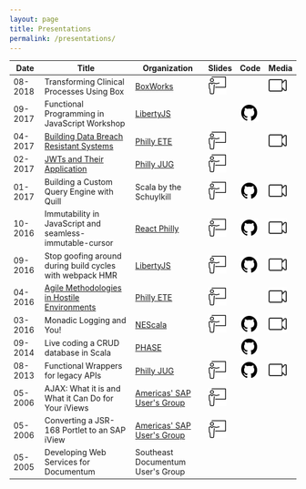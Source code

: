 ```yaml
---
layout: page
title: Presentations
permalink: /presentations/
---
```


| Date    | Title                                                           | Organization                              |  Slides                                                | Code                                            | Media                                               |
| --------|-----------------------------------------------------------------| ------------------------------------------|--------------------------------------------------------|-------------------------------------------------|-----------------------------------------------------|
| 08-2018 | Transforming Clinical Processes Using Box                       | [BoxWorks][org-boxworks]                  | [![Slides][icon-slides]][slides-transforming-clinical] |                                                 | [![Video][icon-video]][video-transforming-clinical] |
| 09-2017 | Functional Programming in JavaScript Workshop                   | [LibertyJS][org-libertyjs]                |                                                        | [![Code][icon-code]][repo-functional-js]        |                                                     |
| 04-2017 | [Building Data Breach Resistant Systems][abstract-data-breach]  | [Philly ETE][org-phillyete]               | [![Slides][icon-slides]][slides-data-breach]           |                                                 | [![Video][icon-video]][video-data-breach]           |
| 02-2017 | [JWTs and Their Application][abstract-jwt]                      | [Philly JUG][org-phillyjug]               | [![Slides][icon-slides]][slides-jwt]                   |                                                 |                                                     |
| 01-2017 | Building a Custom Query Engine with Quill                       | Scala by the Schuylkill                   | [![Slides][icon-slides]][slides-quill]                 | [![Code][icon-code]][repo-functional-datastore] | [![Video][icon-video]][video-quill]                 |
| 10-2016 | Immutability in JavaScript and seamless-immutable-cursor        | [React Philly][org-react-philly]          | [![Slides][icon-slides]][slides-cursor]                | [![Code][icon-code]][repo-cursor]               | [![Video][icon-video]][video-cursor]                |
| 09-2016 | Stop goofing around during build cycles with webpack HMR        | [LibertyJS][org-libertyjs]                | [![Slides][icon-slides]][slides-webpack]               | [![Code][icon-code]][repo-webpack]              | [![Video][icon-video]][video-webpack]               |
| 04-2016 | [Agile Methodologies in Hostile Environments][abstract-hostile] | [Philly ETE][org-phillyete]               | [![Slides][icon-slides]][slides-hostile]               |                                                 | [![Video][icon-video]][video-hostile]               |
| 03-2016 | Monadic Logging and You!                                        | [NEScala][org-nescala]                    | [![Slides][icon-slides]][slides-monadic-logging]       | [![Code][icon-code]][repo-monadic-logging]      | [![Video][icon-video]][video-monadic-logging]       |
| 09-2014 | Live coding a CRUD database in Scala                            | [PHASE][org-phase]                        |                                                        | [![Code][icon-code]][repo-functional-datastore] |                                                     |
| 08-2013 | Functional Wrappers for legacy APIs                             | [Philly JUG][org-phillyjug]               | [![Slides][icon-slides]][slides-functional-wrappers]   | [![Code][icon-code]][repo-functional-wrappers]  | [![Video][icon-video]][repo-functional-wrappers]    |
| 05-2006 | AJAX: What it is and What it Can Do for Your iViews             | [Americas' SAP User's Group][org-asug]    | [![Slides][icon-slides]][slides-ajax-iviews]           |                                                 |                                                     |
| 05-2006 | Converting a JSR-168 Portlet to an SAP iView                    | [Americas' SAP User's Group][org-asug]    | [![Slides][icon-slides]][slides-jsr168-iviews]         |                                                 |                                                     |
| 05-2005 | Developing Web Services for Documentum                          | Southeast Documentum User's Group         |                                                        |                                                 |                                                     |

[abstract-jwt]: https://www.meetup.com/PhillyJUG/events/236825899/
[abstract-data-breach]: https://2017.phillyemergingtech.com/session/building-data-breach-and-subpoena-resistant-applications/
[abstract-hostile]: http://2016.phillyemergingtech.com/session/delivering-agile-methodologies-and-emerging-technologies-in-hostile-environments/
[slides-data-breach]: /asset/snyder_data_breach_resistant_systems.pdf
[slides-transforming-clinical]: /asset/transforming_clinical_processes.pdf
[slides-jwt]: /asset/jwts_and_their_application.pdf
[slides-quill]: /asset/revealjs/quill.html
[slides-cursor]: /asset/revealjs/seamless-immutable-cursor.html
[slides-webpack]: /asset/revealjs/webpack-hmr.html
[slides-hostile]: /asset/snyder_agile_in_hostile_environments.pdf
[slides-monadic-logging]: /asset/revealjs/monadic-logging.html
[slides-functional-wrappers]: /asset/revealjs/scala-jdbc.html
[slides-ajax-iviews]: /asset/ajax_iviews.pdf
[slides-jsr168-iviews]: /asset/jsr168_iviews.pdf
[org-phillyete]: http://phillyemergingtech.com/
[org-boxworks]: https://www.box.com/boxworks
[org-phillyjug]: https://www.meetup.com/PhillyJUG/
[org-react-philly]: https://www.meetup.com/React-Philly/
[org-libertyjs]: http://www.libertyjs.com/
[org-nescala]: http://www.nescala.org/
[org-phase]: https://www.meetup.com/scala-phase/
[org-asug]: https://www.asug.com/
[video-data-breach]: https://www.youtube.com/watch?v=WEK203FC1y8
[video-transforming-clinical]: https://cloud.app.box.com/s/5hefu7oisqwha3okqs35ukub7nvg3ald
[video-quill]: https://www.youtube.com/watch?v=E5mtBTEgmLE
[video-cursor]: https://www.youtube.com/watch?v=wQy5vxzNdV0
[video-webpack]: https://www.youtube.com/watch?v=JVuzVjClP5g
[video-hostile]: https://www.youtube.com/watch?v=T0KJ9vlD5SA
[video-monadic-logging]: https://www.youtube.com/watch?v=t-YX55ZF4g0
[video-functional-wrappers]: https://player.vimeo.com/video/75591447
[repo-functional-datastore]: https://github.com/MartinSnyder/scala-transactional-datastore
[repo-cursor]: https://github.com/MartinSnyder/seamless-immutable-cursor
[repo-webpack]: https://github.com/MartinSnyder/webpack-hmr-demo
[repo-monadic-logging]: https://github.com/MartinSnyder/monadic-logging
[repo-functional-wrappers]: https://github.com/MartinSnyder/scala-jdbc
[repo-functional-js]: https://github.com/MartinSnyder/libertyjs-functional-programming-in-js
[icon-audio]: /asset/icon/audio.png
[icon-code]: /asset/icon/github.png
[icon-slides]: /asset/icon/slides.png
[icon-video]: /asset/icon/video.png